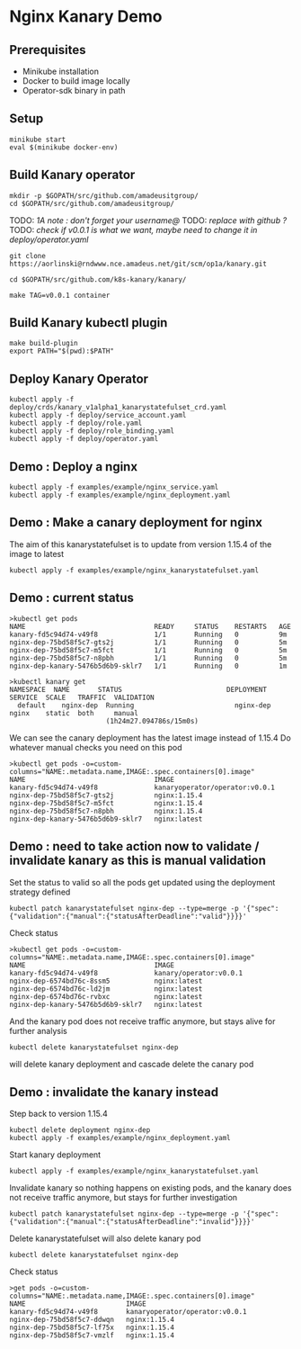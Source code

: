 # Nginx Kanary Demo

## Prerequisites
- Minikube installation
- Docker to build image locally
- Operator-sdk binary in path

## Setup
```
minikube start
eval $(minikube docker-env)
```

## Build Kanary operator
```
mkdir -p $GOPATH/src/github.com/amadeusitgroup/
cd $GOPATH/src/github.com/amadeusitgroup/
```

TODO: *1A note : don't forget your username@*
TODO: *replace with github ?*
TODO: *check if v0.0.1 is what we want, maybe need to change it in deploy/operator.yaml*
```
git clone https://aorlinski@rndwww.nce.amadeus.net/git/scm/op1a/kanary.git

cd $GOPATH/src/github.com/k8s-kanary/kanary/

make TAG=v0.0.1 container
```

## Build Kanary kubectl plugin
```
make build-plugin
export PATH="$(pwd):$PATH"
```

## Deploy Kanary Operator
```
kubectl apply -f deploy/crds/kanary_v1alpha1_kanarystatefulset_crd.yaml
kubectl apply -f deploy/service_account.yaml
kubectl apply -f deploy/role.yaml
kubectl apply -f deploy/role_binding.yaml
kubectl apply -f deploy/operator.yaml
```

## Demo : Deploy a nginx
```
kubectl apply -f examples/example/nginx_service.yaml
kubectl apply -f examples/example/nginx_deployment.yaml
```

## Demo : Make a canary deployment for nginx
The aim of this kanarystatefulset is to update from version 1.15.4 of the image to latest
```
kubectl apply -f examples/example/nginx_kanarystatefulset.yaml
```

## Demo : current status
```
>kubectl get pods
NAME                                READY     STATUS    RESTARTS   AGE
kanary-fd5c94d74-v49f8              1/1       Running   0          9m
nginx-dep-75bd58f5c7-gts2j          1/1       Running   0          5m
nginx-dep-75bd58f5c7-m5fct          1/1       Running   0          5m
nginx-dep-75bd58f5c7-n8pbh          1/1       Running   0          5m
nginx-dep-kanary-5476b5d6b9-sklr7   1/1       Running   0          1m

>kubectl kanary get
NAMESPACE  NAME       STATUS                          DEPLOYMENT  SERVICE  SCALE   TRAFFIC  VALIDATION
  default    nginx-dep  Running                         nginx-dep   nginx    static  both     manual
                        (1h24m27.094786s/15m0s)
```

We can see the canary deployment has the latest image instead of 1.15.4
Do whatever manual checks you need on this pod

```
>kubectl get pods -o=custom-columns="NAME:.metadata.name,IMAGE:.spec.containers[0].image"
NAME                                IMAGE
kanary-fd5c94d74-v49f8              kanaryoperator/operator:v0.0.1
nginx-dep-75bd58f5c7-gts2j          nginx:1.15.4
nginx-dep-75bd58f5c7-m5fct          nginx:1.15.4
nginx-dep-75bd58f5c7-n8pbh          nginx:1.15.4
nginx-dep-kanary-5476b5d6b9-sklr7   nginx:latest
```

## Demo : need to take action now to validate / invalidate kanary as this is manual validation

Set the status to valid so all the pods get updated using the deployment strategy defined
```
kubectl patch kanarystatefulset nginx-dep --type=merge -p '{"spec":{"validation":{"manual":{"statusAfterDeadline":"valid"}}}}'
```

Check status
```
>kubectl get pods -o=custom-columns="NAME:.metadata.name,IMAGE:.spec.containers[0].image"
NAME                                IMAGE
kanary-fd5c94d74-v49f8              kanary/operator:v0.0.1
nginx-dep-6574bd76c-8ssm5           nginx:latest
nginx-dep-6574bd76c-ld2jm           nginx:latest
nginx-dep-6574bd76c-rvbxc           nginx:latest
nginx-dep-kanary-5476b5d6b9-sklr7   nginx:latest
```

And the kanary pod does not receive traffic anymore, but stays alive for further analysis

```
kubectl delete kanarystatefulset nginx-dep
```

will delete kanary deployment and cascade delete the canary pod

## Demo : invalidate the kanary instead
Step back to version 1.15.4
```
kubectl delete deployment nginx-dep
kubectl apply -f examples/example/nginx_deployment.yaml
```

Start kanary deployment
```
kubectl apply -f examples/example/nginx_kanarystatefulset.yaml
```

Invalidate kanary so nothing happens on existing pods, and the kanary does not receive traffic anymore, but stays for further investigation
```
kubectl patch kanarystatefulset nginx-dep --type=merge -p '{"spec":{"validation":{"manual":{"statusAfterDeadline":"invalid"}}}}'
```

Delete kanarystatefulset will also delete kanary pod
```
kubectl delete kanarystatefulset nginx-dep
```

Check status
```
>get pods -o=custom-columns="NAME:.metadata.name,IMAGE:.spec.containers[0].image"
NAME                         IMAGE
kanary-fd5c94d74-v49f8       kanaryoperator/operator:v0.0.1
nginx-dep-75bd58f5c7-ddwqn   nginx:1.15.4
nginx-dep-75bd58f5c7-lf75x   nginx:1.15.4
nginx-dep-75bd58f5c7-vmzlf   nginx:1.15.4
```







